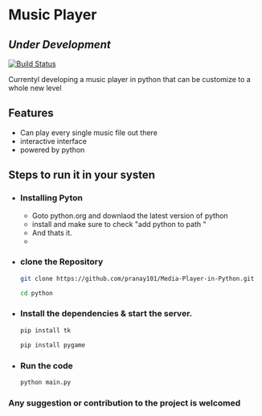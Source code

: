 # Music Player
## _Under Development_


[![Build Status](https://travis-ci.org/joemccann/dillinger.svg?branch=master)](https://travis-ci.org/joemccann/dillinger)

Currentyl developing a music player in python that can be customize to a whole new level


## Features

- Can play every single music file out there
- interactive interface
- powered by python


## Steps to run it in your systen


- ### Installing Pyton  
    - Goto python.org and downlaod the latest version of python
    - install and make sure to check "add python to path "
    - And thats it.
    - 
- ###  clone the Repository
    
     ```sh
     git clone https://github.com/pranay101/Media-Player-in-Python.git
    ```
     ```sh
    cd python
    ```

- ### Install the dependencies & start the server.
     ```sh
    pip install tk
    ```
    ```sh
    pip install pygame
    ```

- ### Run the code
    ```sh
    python main.py
    ```

### Any suggestion or contribution to the project is welcomed
